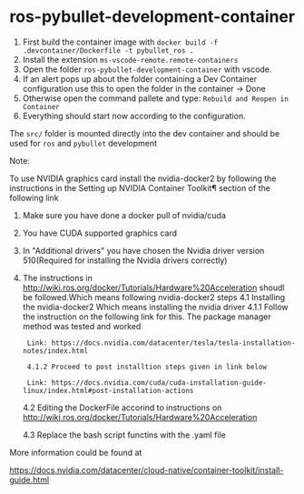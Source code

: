 # ros-pybullet-development-container

1. First build the container image with `docker build -f .devcontainer/Dockerfile -t pybullet_ros .` 
3. Install the extension `ms-vscode-remote.remote-containers`
2. Open the folder `ros-pybullet-development-container` with vscode. 
3. If an alert pops up about the folder containing a Dev Container configuration use this to open the folder in the container -> Done
1. Otherwise open the command pallete and type: `Rebuild and Reopen in Container`
1. Everything should start now according to the configuration.

The `src/` folder is mounted directly into the dev container and should be used for `ros` and `pybullet` development

Note:

To use NVIDIA graphics card install the nvidia-docker2 by following the instructions in the Setting up NVIDIA Container Toolkit¶ section of the following link

1. Make sure you have done a docker pull of nvidia/cuda  
2. You have CUDA supported graphics card
3. In "Additional drivers" you have chosen the Nvidia driver version 510(Required for installing the Nvidia drivers correctly) 
4. The instructions in http://wiki.ros.org/docker/Tutorials/Hardware%20Acceleration shoudl be followed.Which means following nvidia-docker2 steps
	4.1 Installing the nvidia-docker2
		Which means installing the nvidia driver 
		4.1.1 Follow the instruction on the following link for this. The package manager method was tested and worked 
	
		Link: https://docs.nvidia.com/datacenter/tesla/tesla-installation-notes/index.html

		4.1.2 Proceed to post installtion steps given in link below 
		
		Link: https://docs.nvidia.com/cuda/cuda-installation-guide-linux/index.html#post-installation-actions

	4.2 Editing the DockerFile accorind to instructions on http://wiki.ros.org/docker/Tutorials/Hardware%20Acceleration 

	4.3 Replace the bash script functins with the .yaml file 

More information could be found at  

https://docs.nvidia.com/datacenter/cloud-native/container-toolkit/install-guide.html 

